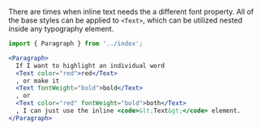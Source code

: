 There are times when inline text needs the a different font property. All of the base styles can be applied to `<Text>`, which can be utilized nested inside any typography element.

```jsx inside Markdown
import { Paragraph } from '../index';

<Paragraph>
  If I want to highlight an individual word
  <Text color="red">red</Text>
  , or make it
  <Text fontWeight="bold">bold</Text>
  , or
  <Text color="red" fontWeight="bold">both</Text>
  , I can just use the inline <code>&lt;Text&gt;</code> element.
</Paragraph>
```
